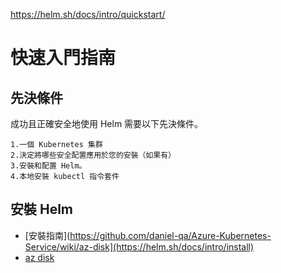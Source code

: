 https://helm.sh/docs/intro/quickstart/

# 快速入門指南

## 先決條件
成功且正確安全地使用 Helm 需要以下先決條件。
```
1.一個 Kubernetes 集群
2.決定將哪些安全配置應用於您的安裝（如果有）
3.安裝和配置 Helm。
4.本地安裝 kubectl 指令套件

```

## 安裝 Helm

* [安裝指南](https://github.com/daniel-qa/Azure-Kubernetes-Service/wiki/az-disk](https://helm.sh/docs/intro/install)
* [az disk](https://github.com/daniel-qa/Azure-Kubernetes-Service/wiki/az-disk)
